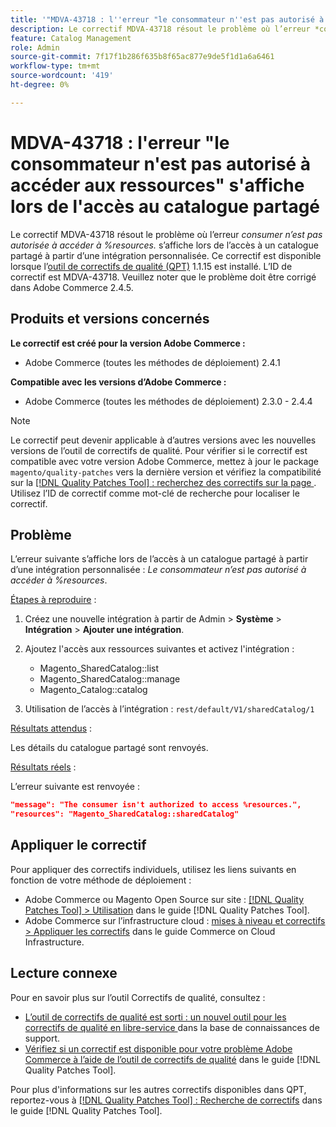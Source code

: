 ```yaml
---
title: '"MDVA-43718 : l''erreur "le consommateur n''est pas autorisé à accéder aux ressources" s''affiche lors de l''accès au catalogue partagé"'
description: Le correctif MDVA-43718 résout le problème où l’erreur *consumer n’est pas autorisé à accéder à %resources.* apparaît lors de l’accès à un catalogue partagé à partir d’une intégration personnalisée. Ce correctif est disponible lorsque l’[outil de correctifs de qualité (QPT)](https://experienceleague.adobe.com/fr/docs/commerce-knowledge-base/kb/announcements/commerce-announcements/magento-quality-patches-released-new-tool-to-self-serve-quality-patches) 1.1.15 est installé. L’ID de correctif est MDVA-43718. Veuillez noter que le problème doit être corrigé dans Adobe Commerce 2.4.5.
feature: Catalog Management
role: Admin
source-git-commit: 7f17f1b286f635b8f65ac877e9de5f1d1a6a6461
workflow-type: tm+mt
source-wordcount: '419'
ht-degree: 0%

---
```


# MDVA-43718 : l&#39;erreur &quot;le consommateur n&#39;est pas autorisé à accéder aux ressources&quot; s&#39;affiche lors de l&#39;accès au catalogue partagé

Le correctif MDVA-43718 résout le problème où l’erreur *consumer n’est pas autorisée à accéder à %resources.* s’affiche lors de l’accès à un catalogue partagé à partir d’une intégration personnalisée. Ce correctif est disponible lorsque l’[outil de correctifs de qualité (QPT)](https://experienceleague.adobe.com/fr/docs/commerce-knowledge-base/kb/announcements/commerce-announcements/magento-quality-patches-released-new-tool-to-self-serve-quality-patches) 1.1.15 est installé. L’ID de correctif est MDVA-43718. Veuillez noter que le problème doit être corrigé dans Adobe Commerce 2.4.5.

## Produits et versions concernés

**Le correctif est créé pour la version Adobe Commerce :**

* Adobe Commerce (toutes les méthodes de déploiement) 2.4.1

**Compatible avec les versions d’Adobe Commerce :**

* Adobe Commerce (toutes les méthodes de déploiement) 2.3.0 - 2.4.4

>[!NOTE]
>
>Le correctif peut devenir applicable à d’autres versions avec les nouvelles versions de l’outil de correctifs de qualité. Pour vérifier si le correctif est compatible avec votre version Adobe Commerce, mettez à jour le package `magento/quality-patches` vers la dernière version et vérifiez la compatibilité sur la [[!DNL Quality Patches Tool] : recherchez des correctifs sur la page ](https://experienceleague.adobe.com/fr/docs/commerce-knowledge-base/kb/announcements/commerce-announcements/magento-quality-patches-released-new-tool-to-self-serve-quality-patches). Utilisez l’ID de correctif comme mot-clé de recherche pour localiser le correctif.

## Problème

L’erreur suivante s’affiche lors de l’accès à un catalogue partagé à partir d’une intégration personnalisée : *Le consommateur n’est pas autorisé à accéder à %resources*.

<u>Étapes à reproduire</u> :

1. Créez une nouvelle intégration à partir de Admin > **Système** > **Intégration** > **Ajouter une intégration**.
1. Ajoutez l&#39;accès aux ressources suivantes et activez l&#39;intégration :

   * Magento_SharedCatalog::list
   * Magento_SharedCatalog::manage
   * Magento_Catalog::catalog

1. Utilisation de l’accès à l’intégration : `rest/default/V1/sharedCatalog/1`

<u>Résultats attendus</u> :

Les détails du catalogue partagé sont renvoyés.

<u>Résultats réels</u> :

L’erreur suivante est renvoyée :

```JSON
"message": "The consumer isn't authorized to access %resources.",
"resources": "Magento_SharedCatalog::sharedCatalog"
```

## Appliquer le correctif

Pour appliquer des correctifs individuels, utilisez les liens suivants en fonction de votre méthode de déploiement :

* Adobe Commerce ou Magento Open Source sur site : [[!DNL Quality Patches Tool] > Utilisation](/help/tools/quality-patches-tool/usage.md) dans le guide [!DNL Quality Patches Tool].
* Adobe Commerce sur l’infrastructure cloud : [mises à niveau et correctifs > Appliquer les correctifs](https://experienceleague.adobe.com/docs/commerce-cloud-service/user-guide/develop/upgrade/apply-patches.html?lang=fr) dans le guide Commerce on Cloud Infrastructure.

## Lecture connexe

Pour en savoir plus sur l’outil Correctifs de qualité, consultez :

* [ L’outil de correctifs de qualité est sorti : un nouvel outil pour les correctifs de qualité en libre-service ](https://experienceleague.adobe.com/fr/docs/commerce-knowledge-base/kb/announcements/commerce-announcements/magento-quality-patches-released-new-tool-to-self-serve-quality-patches) dans la base de connaissances de support.
* [Vérifiez si un correctif est disponible pour votre problème Adobe Commerce à l’aide de l’outil de correctifs de qualité](/help/tools/quality-patches-tool/patches-available-in-qpt/check-patch-for-magento-issue-with-magento-quality-patches.md) dans le guide [!DNL Quality Patches Tool].

Pour plus d&#39;informations sur les autres correctifs disponibles dans QPT, reportez-vous à [[!DNL Quality Patches Tool] : Recherche de correctifs](https://experienceleague.adobe.com/tools/commerce-quality-patches/index.html?lang=fr) dans le guide [!DNL Quality Patches Tool].

